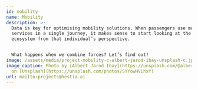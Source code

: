 ```yaml
---
id: mobility
name: Mobility
description: >-
  Data is key for optimising mobility solutions. When passengers use multiple
  services in a single journey, it makes sense to start looking at the data
  ecosystem from that individual’s perspective.


  What happens when we combine forces? Let’s find out!
image: /assets/media/project-mobility-c-albert-jarod-ibay-unsplash-c.jpeg
image_caption: Photo by [Albert Jarod Ibay](https://unsplash.com/@albertibay)
  on [Unsplash](https://unsplash.com/photos/SYYowHVLhxY)
url: mailto:projects@hestia.ai
---
```

